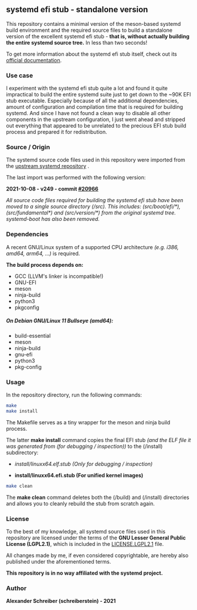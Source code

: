 ## systemd efi stub - standalone version

This repository contains a minimal version of the meson-based systemd build environment and the required source files to build a standalone version of the excellent systemd efi stub - **that is, without actually building the entire systemd source tree.** In less than two seconds!



To get more information about the systemd efi stub itself, check out its [official documentation](https://www.freedesktop.org/software/systemd/man/systemd-stub.html).



### Use case

I experiment with the systemd efi stub quite a lot and found it quite impractical to build the entire systemd suite just to get down to the ~90K EFI stub executable. Especially because of all the additional dependencies, amount of configuration and compilation time that is required for building systemd. And since I have not found a clean way to disable all other components in the upstream configuration, I just went ahead and stripped out everything that appeared to be unrelated to the precious EFI stub build process and prepared it for redistribution.



### Source / Origin

The systemd source code files used in this repository were imported from the [upstream systemd repository](https://github.com/systemd/systemd) .

The last import was performed with the following version:

**2021-10-08 - v249 - commit [#20966](https://github.com/systemd/systemd/pull/20966)**



*All source code files required for building the systemd efi stub have been moved to a single source directory (/src). This includes: (src/boot/efi/\*), (src/fundamental\*) and (src/version/\*) from the original systemd tree. systemd-boot has also been removed.*



### Dependencies

A recent GNU/Linux system of a supported CPU architecture *(e.g. i386, amd64, arm64, ...)* is required.

**The build process depends on:**

- GCC (LLVM's linker is incompatible!)
- GNU-EFI
- meson
- ninja-build
- python3
- pkgconfig

##### On Debian GNU/Linux 11 Bullseye (amd64):

- build-essential
- meson
- ninja-build
- gnu-efi
- python3
- pkg-config



### Usage

In the repository directory, run the following commands:

```sh
make
make install
```

The Makefile serves as a tiny wrapper for the meson and ninja build process.

The latter **make install** command copies the final EFI stub *(and the ELF file it was generated from (for debugging / inspection))* to the (/install) subdirectory:

- *install/linuxx64.elf.stub (Only for debugging / inspection)*

- **install/linuxx64.efi.stub (For unified kernel images)**



```sh
make clean
```

The **make clean** command deletes both the (/build) and (/install) directories and allows you to cleanly rebuild the stub from scratch again.



### License

To the best of my knowledge, all systemd source files used in this repository are licensed under the terms of the **GNU Lesser General Public License (LGPL2.1)**, which is included in the [LICENSE.LGPL2.1](LICENSE.LGPL2.1) file.

All changes made by me, if even considered copyrightable, are hereby also published under the aforementioned terms.

**This repository is in no way affiliated with the systemd project.**



### Author

**Alexander Schreiber (schreiberstein) - 2021**

